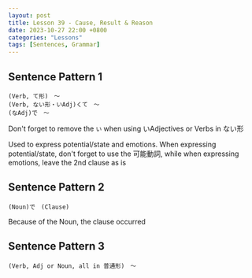 ```yaml
--- 
layout: post 
title: Lesson 39 - Cause, Result & Reason
date: 2023-10-27 22:00 +0800 
categories: "Lessons"
tags: [Sentences, Grammar]
---
```


## Sentence Pattern 1
```
(Verb, て形)　～
(Verb, ない形・いAdj)くて　～
(なAdj)で　～
```
Don't forget to remove the `い` when using いAdjectives or Verbs in ない形

Used to express potential/state and emotions. When expressing potential/state, don't forget to use the 可能動詞, while when expressing emotions, leave the 2nd clause as is

## Sentence Pattern 2
```
(Noun)で　(Clause)
```
Because of the Noun, the clause occurred

## Sentence Pattern 3
```
(Verb, Adj or Noun, all in 普通形)　～
```

